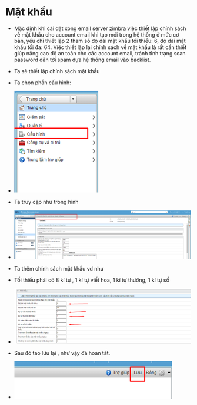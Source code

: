 # Mật khẩu
- Mặc định khi cài đặt xong email server zimbra việc thiết lập chính sách về mật khẩu cho account email khi tạo mới trong hệ thống ở mức cơ bản, yếu chỉ thiết lập 2 tham số độ dài mật khẩu tối thiểu: 6, độ dài mật khẩu tối đa: 64. Việc thiết lập lại chính sách về mật khẩu là rất cần thiết giúp nâng cao độ an toàn cho các account email, tránh tình trạng scan password dẫn tới spam đựa hệ thống email vào backlist.
- Ta sẽ thiết lập chính sách mật khẩu 
- Ta chọn phần cấu hình: 

- <img src="img/1.png">
- Ta truy cập như trong hình
- <img src="img/2.png">
- Ta thêm chính sách mật khẩu vd như 
- Tối thiểu phải có 8 kí tự , 1 kí tự viết hoa, 1 kí tự thường, 1 kí tự số
- <img src="img/3.png">
- Sau đó tao lưu lại , như vậy đã hoàn tất.
- <img src="img/4.png">



